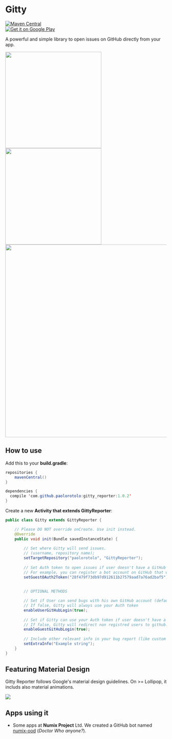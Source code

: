 # Gitty
[![Maven Central](https://img.shields.io/badge/maven--central-gitty--reporter-green.svg
)](http://search.maven.org/#browse%7C-77465355)
<br><a href="https://play.google.com/store/apps/details?id=com.github.paolorotolo.gitty_reporter_example">
  <img alt="Get it on Google Play"
       src="https://developer.android.com/images/brand/en_generic_rgb_wo_45.png" />
</a>

A powerful and simple library to open issues on GitHub directly from your app. <br>

<img src="https://github.com/PaoloRotolo/GittyReporter/blob/master/art/portrait.png" width="300">
<img src="https://github.com/PaoloRotolo/GittyReporter/blob/master/art/portrait2.png" width="300">
<img src="https://github.com/PaoloRotolo/GittyReporter/blob/master/art/landscape.png" width="600">

## How to use
Add this to your **build.gradle**:
```java
repositories {
    mavenCentral()
}

dependencies {
  compile 'com.github.paolorotolo:gitty_reporter:1.0.2'
}
```

Create a new **Activity that extends GittyReporter**:

```java
public class Gitty extends GittyReporter {

    // Please DO NOT override onCreate. Use init instead.
    @Override
    public void init(Bundle savedInstanceState) {
        
        // Set where Gitty will send issues.
        // (username, repository name);
        setTargetRepository("paolorotolo", "GittyReporter");
        
        // Set Auth token to open issues if user doesn't have a GitHub account
        // For example, you can register a bot account on GitHub that will open bugs for you. 
        setGuestOAuth2Token("28f479f73db97d912611b27579aad7a76ad2baf5");
        
        
        // OPTIONAL METHODS

        // Set if User can send bugs with his own GitHub account (default: true)
        // If false, Gitty will always use your Auth token
        enableUserGitHubLogin(true);
        
        // Set if Gitty can use your Auth token if user doesn't have a GitHub account (default: true)
        // If false, Gitty will redirect non registred users to github.com/join
        enableGuestGitHubLogin(true);
        
        // Include other relevant info in your bug report (like custom variables). 
        setExtraInfo("Example string");
    }
}
```

## Featuring Material Design
Gitty Reporter follows Google's material design guidelines.
On >= Lollipop, it includs also material animations.

![](https://raw.githubusercontent.com/PaoloRotolo/GittyReporter/master/art/gitty.gif)

## Apps using it
 * Some apps at **Numix Project** Ltd. We created a GitHub bot named [numix-ood](https://github.com/numix-ood) (*Doctor Who anyone?*).
